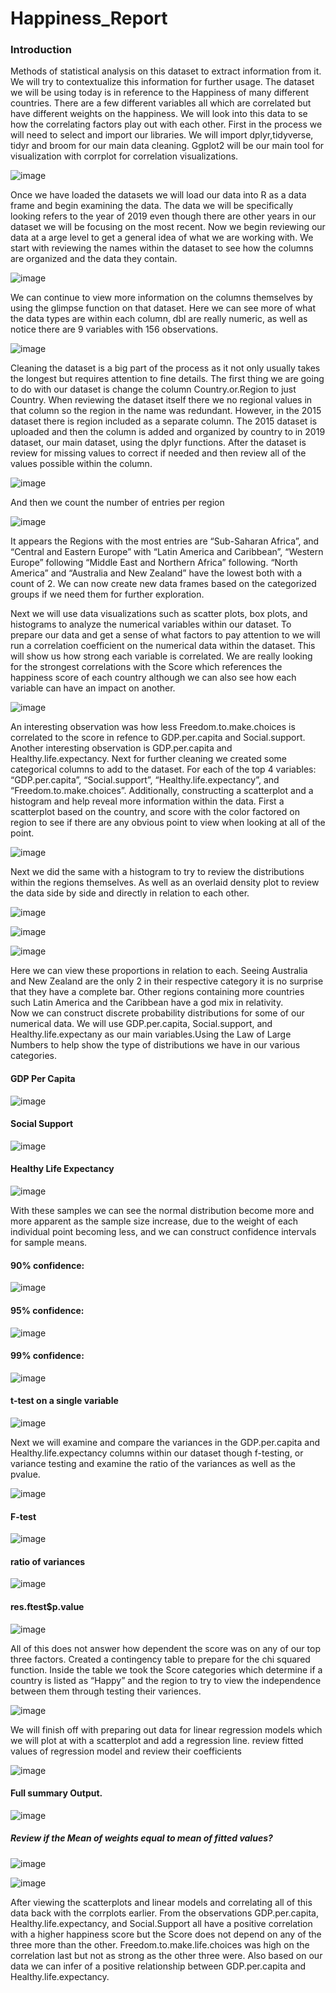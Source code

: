 # Happiness_Report

### Introduction

Methods of statistical analysis on this dataset to extract information from it. We will try to contextualize this information for further usage. The dataset we will be using today is in reference to the Happiness of many different countries. There are a few different variables all which are correlated but have different weights on the happiness. We will look into this data to se how the correlating factors play out with each other. 
First in the process we will need to select and import our libraries. We will import dplyr,tidyverse, tidyr and broom for our main data cleaning. Ggplot2 will be our main tool for visualization with corrplot for correlation visualizations. 

![image](https://user-images.githubusercontent.com/58121111/122607254-49d74700-d048-11eb-915c-02e4ae09e26a.png)

 
Once we have loaded the datasets we will load our data into R as a data frame and begin examining the data. The data we will be specifically looking refers to the year of 2019 even though there are other years in our dataset we will be focusing on the most recent.  Now we begin reviewing our data at a arge level to get a general idea of what we are working with. We start with reviewing the names within the dataset to see how the columns are organized and the data they contain.

![image](https://user-images.githubusercontent.com/58121111/122607273-5196eb80-d048-11eb-9821-1f691fbb3af9.png)
 
We can continue to view more information on the columns themselves by using the glimpse function on that dataset. Here we can see more of what the data types are within each column, dbl are really numeric, as well as notice there are 9 variables with 156 observations.

![image](https://user-images.githubusercontent.com/58121111/122607293-58bdf980-d048-11eb-87d1-5e41f0647952.png)

Cleaning the dataset is a big part of the process as it not only usually takes the longest but requires attention to fine details. The first thing we are going to do with our dataset is change the column Country.or.Region to just Country. When reviewing the dataset itself there we no regional values in that column so the region in the name was redundant. However, in the 2015 dataset there is region included as a separate column. The 2015 dataset is uploaded and then the column is added and organized by country to in 2019 dataset, our main dataset, using the dplyr functions.
After the dataset is review for missing values to correct if needed and then review all of the values possible within the column. 

 ![image](https://user-images.githubusercontent.com/58121111/122607319-5fe50780-d048-11eb-94d5-2989f315c63a.png)

 And then we count the number of entries per region 
 
 ![image](https://user-images.githubusercontent.com/58121111/122607331-65425200-d048-11eb-9c8d-b9a68f5e8843.png)
 
It appears the Regions with the most entries are “Sub-Saharan Africa”, and “Central and Eastern Europe” with “Latin America and Caribbean”, “Western Europe” following “Middle East and Northern Africa” following. “North America” and “Australia and New Zealand” have the lowest both with a count of 2.
We can now create new data frames based on the categorized groups if we need them for further exploration.




Next we will use data visualizations such as scatter plots, box plots, and histograms  to analyze the numerical variables within our dataset. To prepare our data and get a sense of what factors to pay attention to we will run a correlation coefficient on the numerical data within the dataset. This will show us how strong each variable is correlated. We are really looking for the strongest correlations with the Score which references the happiness score of each country although we can also see how each variable can have an impact on another. 
 
 ![image](https://user-images.githubusercontent.com/58121111/122607373-725f4100-d048-11eb-9680-a72cfc63d371.png)

An interesting observation was how less Freedom.to.make.choices is correlated to the score in refence to GDP.per.capita and Social.support. Another interesting observation is GDP.per.capita and Healthy.life.expectancy. Next for further cleaning we created some categorical columns to add to the dataset. For each of the top 4 variables: “GDP.per.capita”, “Social.support”, “Healthy.life.expectancy”, and “Freedom.to.make.choices”. 
Additionally, constructing a scatterplot and a histogram and help reveal more information within the data. First a scatterplot based on the country, and score with the color factored on region to see if there are any obvious point to view when looking at all of the point.
 
 ![image](https://user-images.githubusercontent.com/58121111/122607387-77bc8b80-d048-11eb-9d52-a088b021dc24.png)

Next we did the same with a histogram to try to review the distributions within the regions themselves. As well as an overlaid density plot to review the data side by side and directly in relation to each other.  

 ![image](https://user-images.githubusercontent.com/58121111/122607397-7b501280-d048-11eb-84d7-3788af6455c0.png)
 
 ![image](https://user-images.githubusercontent.com/58121111/122607421-860aa780-d048-11eb-8adc-347ce0e9fa5b.png)

![image](https://user-images.githubusercontent.com/58121111/122607426-89059800-d048-11eb-8e8c-4c5c05c7b9c3.png)
 
Here we can view these proportions in relation to each. Seeing Australia and New Zealand are the only 2 in their respective category it is no surprise that they have a complete bar. Other regions containing more countries such Latin America and the Caribbean have a god mix in relativity.  
Now we can construct discrete probability distributions for some of our numerical data. We will use GDP.per.capita, Social.support, and Healthy.life.expectany as our main variables.Using the Law of Large Numbers to help show the type of distributions we have in our various categories.

#### GDP Per Capita
 
 ![image](https://user-images.githubusercontent.com/58121111/122607447-915dd300-d048-11eb-8c41-c92c66863f2a.png)

#### Social Support

![image](https://user-images.githubusercontent.com/58121111/122607451-94f15a00-d048-11eb-8404-8d10c07e4ead.png)

#### Healthy Life Expectancy

![image](https://user-images.githubusercontent.com/58121111/122607465-99b60e00-d048-11eb-9b2b-c34cc3e3ba59.png)

 
With these samples we can see the normal distribution become more and more apparent as the sample size increase, due to the weight of each individual point becoming less, and we can construct confidence intervals for sample means. 

#### 90% confidence:
 
 ![image](https://user-images.githubusercontent.com/58121111/122607482-9f135880-d048-11eb-89f7-bc22d1f02451.png)

#### 95% confidence:
 
 ![image](https://user-images.githubusercontent.com/58121111/122607490-a20e4900-d048-11eb-912e-c26997cd5613.png)

#### 99% confidence:
 
 ![image](https://user-images.githubusercontent.com/58121111/122607498-a5a1d000-d048-11eb-99f5-8c1328d48c80.png)

#### t-test on a single variable

![image](https://user-images.githubusercontent.com/58121111/122607510-a9cded80-d048-11eb-9aaa-d4c0b5b13a0d.png)
 
Next we will examine and compare the variances in the GDP.per.capita and Healthy.life.expectancy columns within our dataset though f-testing, or variance testing and examine the ratio of the variances as well as the pvalue. 

![image](https://user-images.githubusercontent.com/58121111/122607537-b81c0980-d048-11eb-8cd0-a6abcaa7c66b.png)

####  F-test
 
 ![image](https://user-images.githubusercontent.com/58121111/122607548-bc482700-d048-11eb-88cc-232970597ce1.png)

####  ratio of variances
 
 ![image](https://user-images.githubusercontent.com/58121111/122607557-c23e0800-d048-11eb-901e-bb5516a7b8fd.png)

#### res.ftest$p.value
 
 ![image](https://user-images.githubusercontent.com/58121111/122607566-c702bc00-d048-11eb-9c03-24d53db56f19.png)

All of this does not answer how dependent the score was on any of our top three factors. Created a contingency table to prepare for the chi squared function. Inside the table we took the Score categories which determine if a country is listed as “Happy” and the region to try to view the independence between them through testing their variences.
 
 ![image](https://user-images.githubusercontent.com/58121111/122607572-cc600680-d048-11eb-9a75-bf3b8f09dbf0.png)

We will finish off with preparing out data for linear regression models which we will plot at with a scatterplot and add a regression line. 
review fitted values of regression model and review their coefficients

![image](https://user-images.githubusercontent.com/58121111/122607576-d08c2400-d048-11eb-9b86-f2da7f7abad6.png)
 
#### Full summary Output.

![image](https://user-images.githubusercontent.com/58121111/122607599-d71a9b80-d048-11eb-94ba-bc750d6bdbb0.png)

 
#####  Review if the Mean of weights equal to mean of fitted values?
 
 ![image](https://user-images.githubusercontent.com/58121111/122607613-db46b900-d048-11eb-9695-46a8f254daf3.png)

![image](https://user-images.githubusercontent.com/58121111/122607631-deda4000-d048-11eb-9c76-4356050d4c5e.png)

After viewing the scatterplots and linear models and correlating all of this data back with the corrplots earlier. From the observations GDP.per.capita, Healthy.life.expectancy, and Social.Support all have a positive correlation with a higher happiness score but the Score does not depend on any of the three more than the other. Freedom.to.make.life.choices was high on the correlation last but not as strong as the other three were. Also based on our data we can infer of a positive relationship between GDP.per.capita and Healthy.life.expectancy. 
